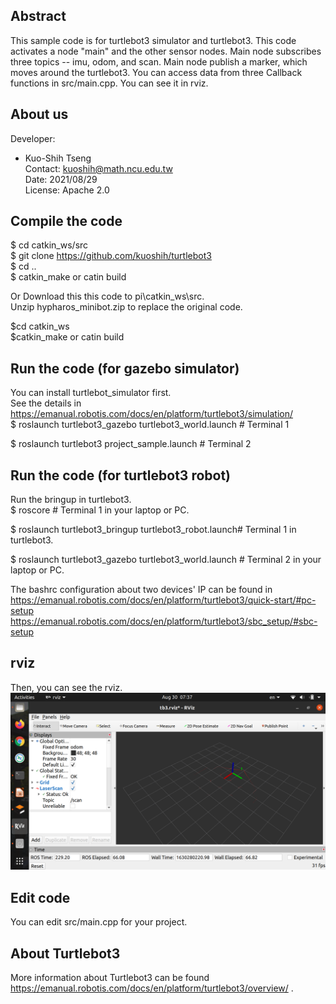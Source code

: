 
## Abstract
This sample code is for turtlebot3 simulator and turtlebot3.
This code activates a node "main" and the other sensor nodes. 
Main node subscribes three topics -- imu, odom, and scan. 
Main node publish a marker, which moves around the turtlebot3.
You can access data from three Callback functions in src/main.cpp.
You can see it in rviz.

## About us

Developer:   
* Kuo-Shih Tseng   
Contact: kuoshih@math.ncu.edu.tw   
Date: 2021/08/29  
License: Apache 2.0  


## Compile the code
$ cd catkin_ws/src  
$ git clone https://github.com/kuoshih/turtlebot3   
$ cd ..  
$ catkin_make  or catin build

Or Download this this code to pi\catkin_ws\src.   
Unzip hypharos_minibot.zip to replace the original code.
  
$cd catkin_ws  
$catkin_make  or catin build

## Run the code  (for gazebo simulator)
You can install turtlebot_simulator first.  
See the details in https://emanual.robotis.com/docs/en/platform/turtlebot3/simulation/  
$ roslaunch turtlebot3_gazebo turtlebot3_world.launch # Terminal 1  

$ roslaunch turtlebot3 project_sample.launch # Terminal 2  

## Run the code  (for turtlebot3 robot)
Run the bringup in turtlebot3.  
$ roscore  # Terminal 1 in your laptop or PC.  

$ roslaunch turtlebot3_bringup turtlebot3_robot.launch# Terminal 1 in turtlebot3.  

$ roslaunch turtlebot3_gazebo turtlebot3_world.launch # Terminal 2 in your laptop or PC.  

The bashrc configuration about two devices' IP can be found in  
https://emanual.robotis.com/docs/en/platform/turtlebot3/quick-start/#pc-setup  
https://emanual.robotis.com/docs/en/platform/turtlebot3/sbc_setup/#sbc-setup  
## rviz
Then, you can see the rviz.  
![alt text](https://github.com/kuoshih/turtlebot3/blob/main/document/rviz.png)  
## Edit code  
You can edit src/main.cpp for your project.  

## About Turtlebot3
More information about Turtlebot3 can be found   https://emanual.robotis.com/docs/en/platform/turtlebot3/overview/ .
